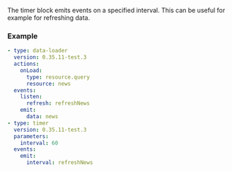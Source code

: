 The timer block emits events on a specified interval. This can be useful for example for refreshing
data.

### Example

```yaml
- type: data-loader
  version: 0.35.11-test.3
  actions:
    onLoad:
      type: resource.query
      resource: news
  events:
    listen:
      refresh: refreshNews
    emit:
      data: news
- type: timer
  version: 0.35.11-test.3
  parameters:
    interval: 60
  events:
    emit:
      interval: refreshNews
```
